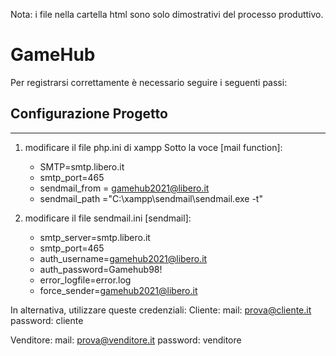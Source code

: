 Nota: i file nella cartella html sono solo dimostrativi del processo produttivo.

# GameHub
Per registrarsi correttamente è necessario seguire i seguenti passi:


## Configurazione Progetto
***
1) modificare il file php.ini di xampp
   Sotto la voce [mail function]:
   * SMTP=smtp.libero.it
   * smtp_port=465
   * sendmail_from = gamehub2021@libero.it
   * sendmail_path ="C:\xampp\sendmail\sendmail.exe -t"
    
2) modificare il file sendmail.ini [sendmail]:
    *  smtp_server=smtp.libero.it
    *  smtp_port=465
    *  auth_username=gamehub2021@libero.it
    *  auth_password=Gamehub98!
    *  error_logfile=error.log
    *  force_sender=gamehub2021@libero.it

In alternativa, utilizzare queste credenziali:
Cliente:
mail: prova@cliente.it
password: cliente

Venditore:
mail: prova@venditore.it
password: venditore

